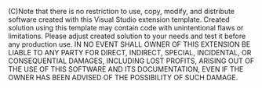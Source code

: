  (C)Note that there is no restriction to use, copy, modify, and distribute software created with this Visual Studio extension template. Created solution using this template may contain code with unintentional flaws or limitations. Please adjust created solution to your needs and test it before any production use. IN NO EVENT SHALL OWNER OF THIS EXTENSION BE LIABLE TO ANY PARTY FOR DIRECT, INDIRECT, SPECIAL, INCIDENTAL, OR CONSEQUENTIAL DAMAGES, INCLUDING LOST PROFITS, ARISING OUT OF THE USE OF THIS SOFTWARE AND ITS DOCUMENTATION, EVEN IF THE OWNER HAS BEEN ADVISED OF THE POSSIBILITY OF SUCH DAMAGE.
